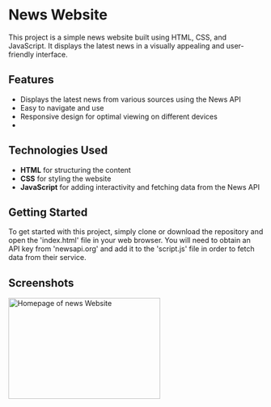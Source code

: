 # News Website
This project is a simple news website built using HTML, CSS, and JavaScript. It displays the latest news in a visually appealing and user-friendly interface.

## Features
- Displays the latest news from various sources using the News API
- Easy to navigate and use
- Responsive design for optimal viewing on different devices
- 
## Technologies Used
- **HTML** for structuring the content
- **CSS** for styling the website
- **JavaScript** for adding interactivity and fetching data from the News API
 
## Getting Started
To get started with this project, simply clone or download the repository and open the 'index.html' file in your web browser. You will need to obtain an API key from 'newsapi.org' and add it to the 'script.js' file in order to fetch data from their service.

## Screenshots
<img src="https://github.com/NINAD-17/1Click-News-website/assets/94175390/7205dea9-65a6-4fda-9223-909b71149036" alt="Homepage of news Website" width="300" height="200">

